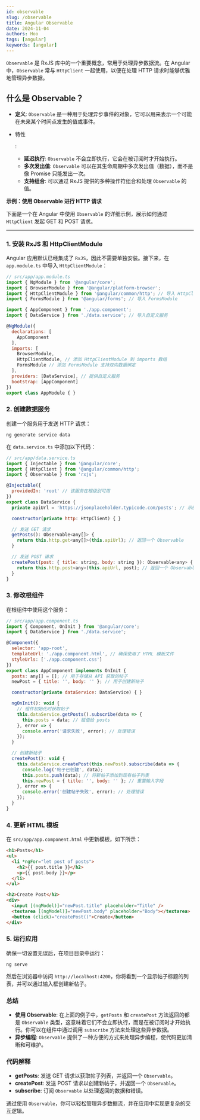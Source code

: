 ```yaml
---
id: observable
slug: /observable
title: Angular Observable
date: 2024-11-04
authors: Hoo
tags: [angular]
keywords: [angular]
---
```



`Observable` 是 RxJS 库中的一个重要概念，常用于处理异步数据流。在 Angular 中，`Observable` 常与 `HttpClient` 一起使用，以便在处理 HTTP 请求时能够优雅地管理异步数据。

## 什么是 Observable？

- **定义**: `Observable` 是一种用于处理异步事件的对象，它可以用来表示一个可能在未来某个时间点发生的值或事件。

- 特性

  :

  - **延迟执行**: `Observable` 不会立即执行，它会在被订阅时才开始执行。
  - **多次发出值**: `Observable` 可以在其生命周期中多次发出值（数据），而不是像 Promise 只能发出一次。
  - **支持组合**: 可以通过 RxJS 提供的多种操作符组合和处理 `Observable` 的值。

**示例：使用 Observable 进行 HTTP 请求**

下面是一个在 Angular 中使用 `Observable` 的详细示例，展示如何通过 `HttpClient` 发起 GET 和 POST 请求。

------

### 1. 安装 RxJS 和 HttpClientModule

Angular 应用默认已经集成了 `RxJS`，因此不需要单独安装。接下来，在 `app.module.ts` 中导入 `HttpClientModule`：

```js
// src/app/app.module.ts
import { NgModule } from '@angular/core';
import { BrowserModule } from '@angular/platform-browser';
import { HttpClientModule } from '@angular/common/http'; // 导入 HttpClientModule
import { FormsModule } from '@angular/forms'; // 导入 FormsModule

import { AppComponent } from './app.component';
import { DataService } from './data.service'; // 导入自定义服务

@NgModule({
  declarations: [
    AppComponent
  ],
  imports: [
    BrowserModule,
    HttpClientModule, // 添加 HttpClientModule 到 imports 数组
    FormsModule // 添加 FormsModule 支持双向数据绑定
  ],
  providers: [DataService], // 提供自定义服务
  bootstrap: [AppComponent]
})
export class AppModule { }
```

### 2. 创建数据服务

创建一个服务用于发送 HTTP 请求：

```
ng generate service data
```

在 `data.service.ts` 中添加以下代码：

```js
// src/app/data.service.ts
import { Injectable } from '@angular/core';
import { HttpClient } from '@angular/common/http';
import { Observable } from 'rxjs';

@Injectable({
  providedIn: 'root' // 该服务在根级别可用
})
export class DataService {
  private apiUrl = 'https://jsonplaceholder.typicode.com/posts'; // 示例 API

  constructor(private http: HttpClient) { }

  // 发送 GET 请求
  getPosts(): Observable<any[]> {
    return this.http.get<any[]>(this.apiUrl); // 返回一个 Observable
  }

  // 发送 POST 请求
  createPost(post: { title: string, body: string }): Observable<any> {
    return this.http.post<any>(this.apiUrl, post); // 返回一个 Observable
  }
}
```

### 3. 修改根组件

在根组件中使用这个服务：

```js
// src/app/app.component.ts
import { Component, OnInit } from '@angular/core';
import { DataService } from './data.service';

@Component({
  selector: 'app-root',
  templateUrl: './app.component.html', // 确保使用了 HTML 模板文件
  styleUrls: ['./app.component.css']
})
export class AppComponent implements OnInit {
  posts: any[] = []; // 用于存储从 API 获取的帖子
  newPost = { title: '', body: '' }; // 用于创建新帖子

  constructor(private dataService: DataService) { }

  ngOnInit(): void {
    // 组件初始化时获取帖子
    this.dataService.getPosts().subscribe(data => {
      this.posts = data; // 赋值给 posts
    }, error => {
      console.error('请求失败', error); // 处理错误
    });
  }

  // 创建新帖子
  createPost(): void {
    this.dataService.createPost(this.newPost).subscribe(data => {
      console.log('帖子已创建', data);
      this.posts.push(data); // 将新帖子添加到现有帖子列表
      this.newPost = { title: '', body: '' }; // 重置输入字段
    }, error => {
      console.error('创建帖子失败', error); // 处理错误
    });
  }
}
```

### 4. 更新 HTML 模板

在 `src/app/app.component.html` 中更新模板，如下所示：

```html
<h1>Posts</h1>
<ul>
  <li *ngFor="let post of posts">
    <h2>{{ post.title }}</h2>
    <p>{{ post.body }}</p>
  </li>
</ul>

<h2>Create Post</h2>
<div>
  <input [(ngModel)]="newPost.title" placeholder="Title" />
  <textarea [(ngModel)]="newPost.body" placeholder="Body"></textarea>
  <button (click)="createPost()">Create</button>
</div>
```

### 5. 运行应用

确保一切设置无误后，在项目目录中运行：

```
ng serve
```

然后在浏览器中访问 `http://localhost:4200`，你将看到一个显示帖子标题的列表，并可以通过输入框创建新帖子。

### 总结

- **使用 Observable**: 在上面的例子中，`getPosts` 和 `createPost` 方法返回的都是 `Observable` 类型，这意味着它们不会立即执行，而是在被订阅时才开始执行。你可以在组件中通过调用 `subscribe` 方法来处理这些异步数据。
- **异步编程**: `Observable` 提供了一种方便的方式来处理异步编程，使代码更加清晰和可维护。

### 代码解释

- **getPosts**: 发送 GET 请求以获取帖子列表，并返回一个 `Observable`。
- **createPost**: 发送 POST 请求以创建新帖子，并返回一个 `Observable`。
- **subscribe**: 订阅 `Observable` 以处理返回的数据和错误。

通过使用 `Observable`，你可以轻松管理异步数据流，并在应用中实现更复杂的交互逻辑。
